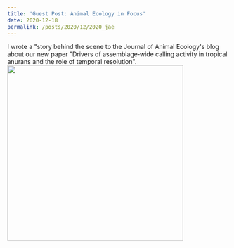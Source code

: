 ```yaml
---
title: 'Guest Post: Animal Ecology in Focus'
date: 2020-12-18
permalink: /posts/2020/12/2020_jae
---
```

I wrote a "story behind the scene to the Journal of Animal Ecology's blog about our new paper "Drivers of assemblage‐wide calling activity in tropical anurans and the role of temporal resolution".
<a href="https://animalecologyinfocus.com/2020/12/18/night-fever-at-the-pantanal-wetlands-night-activity-of-anuran-assemblages/">
<img src="s/images/posts/jae_blog.png" height="400" width="400">
</a>
